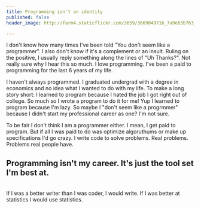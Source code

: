 ```yaml
---
title: Programming isn't an identity
published: false
header_image: http://farm4.staticflickr.com/3659/3669049716_7a9e63b763_b.jpg

---
```


I don't know how many times I've been told "You don't seem like a programmer". I also don't know if it's a complement or an insult. Ruling on the positive, I usually reply something along the lines of "Uh Thanks?". Not really sure why I hear this so much. I love programming. I've been a paid to programming for the last 6 years of my life. 

I haven't always programmed. I graduated undergrad with a degree in economics and no idea what I wanted to do with my life. To make a long story short: I learned to program because I hated the job I got right out of college. So much so I wrote a program to do it for me! Yup I learned to program because I'm lazy. So maybe I "don't seem like a progrmmer" because I didn't start my professional career as one? I'm not sure.

To be fair I don't think I am a programmer either. I mean, I get paid to program. But if all I was paid to do was optimize algoruthums or make up specifications I'd go crazy. I write code to solve problems. Real problems. Problems real people have.

## Programming isn't my career. It's just the tool set I'm best at.
<br>
If I was a better writer than I was coder, I would write. If I was better at statistics I would use statistics.

